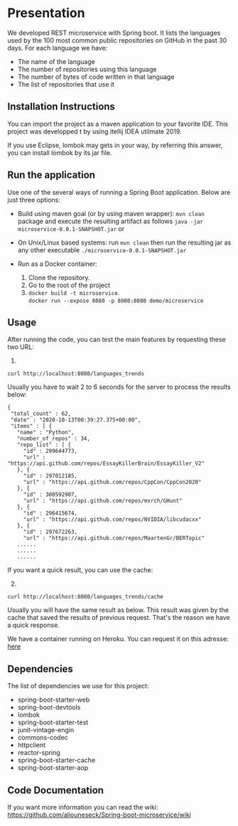 # Presentation

We developed REST microservice  with Spring boot. It lists the languages used by the 100 most common public repositories on GitHub in the past 30 days. For each language we have:
* The name of the language
* The number of repositories using this language
* The number of bytes of code written in that language
* The list of repositories that use it

## Installation Instructions

You can import the project as a maven application to your favorite IDE. This project was developped t by using itellij IDEA utilmate 2019.

If you use Eclipse, lombok may gets in your way, by referring this answer, you can install lombok by its jar file.

## Run the application
Use one of the several ways of running a Spring Boot application. Below are just three options:

* Build using maven goal (or by using maven wrapper): `mvn clean` package and execute the resulting artifact as follows ` java -jar microservice-0.0.1-SNAPSHOT.jar ` or
* On Unix/Linux based systems: run ` mvn clean ` then run the resulting jar as any other executable `./microservice-0.0.1-SNAPSHOT.jar `
* Run as a Docker container: 

  1. Clone the repository. <br/>
  2. Go to the root of the project <br/>
  3. `docker build -t microservice`. <br/>
`docker run --expose 8080 -p 8080:8080 demo/microservice`

## Usage

After running the code, you can test the main features by requesting these two URL:


 1. 
 ``` 
 curl http://localhost:8080/languages_trends
 ```
 Usually you have to wait 2 to 6 seconds for the server to process the results below:

 ```
 {
  "total_count" : 62,
  "date" : "2020-10-13T00:39:27.375+00:00",
  "items" : [ {
    "name" : "Python",
    "number_of_repos" : 34,
    "repo_list" : [ {
      "id" : 299644773,
      "url" : "https://api.github.com/repos/EssayKillerBrain/EssayKiller_V2"
    }, {
      "id" : 297012185,
      "url" : "https://api.github.com/repos/CppCon/CppCon2020"
    }, {
      "id" : 300592907,
      "url" : "https://api.github.com/repos/mxrch/GHunt"
    }, {
      "id" : 296415674,
      "url" : "https://api.github.com/repos/NVIDIA/libcudacxx"
    }, {
      "id" : 297672263,
      "url" : "https://api.github.com/repos/MaartenGr/BERTopic"
    ......
    ......
    ......

 ```
If you want a quick result, you can use the cache:

 2. 
 ``` 
 curl http://localhost:8080/languages_trends/cache
 ```
Usually you will have the same result as below. This result was given by the cache that saved the results of previous request. That's the reason we have a quick response.

We have a container running on Heroku. You can request it on this adresse: [here](https://my-microservice-springboot.herokuapp.com/languages_trends/cache)


## Dependencies

The list of dependencies we use for this project:

* spring-boot-starter-web
* spring-boot-devtools
* lombok
* spring-boot-starter-test
* junit-vintage-engin
* commons-codec
* httpclient
* reactor-spring
* spring-boot-starter-cache
* spring-boot-starter-aop

## Code Documentation

If you want more information you can read the wiki: https://github.com/aliouneseck/Spring-boot-microservice/wiki


